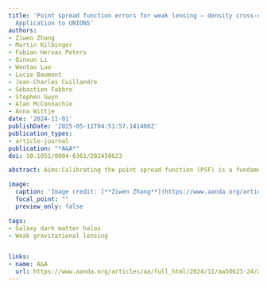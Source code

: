 ```yaml
---
title: 'Point spread function errors for weak lensing – density cross-correlations:
  Application to UNIONS'
authors:
- Ziwen Zhang
- Martin Kilbinger
- Fabian Hervas Peters
- Qinxun Li
- Wentao Luo
- Lucie Baumont
- Jean-Charles Cuillandre
- Sébastien Fabbro
- Stephen Gwyn
- Alan McConnachie
- Anna Wittje
date: '2024-11-01'
publishDate: '2025-05-11T04:51:57.141400Z'
publication_types:
- article-journal
publication: "*A&A*"
doi: 10.1051/0004-6361/202450623

abstract: Aims:Calibrating the point spread function (PSF) is a fundamental part of weak gravitational lensing analyses. Even with corrected galaxy images, imperfect calibrations can introduce biases. We propose an analytical framework for quantifying PSF-induced systematics as diagnostics for cross-correlation measurements of weak lensing with density tracers, e.g., galaxy-galaxy lensing. We show how those systematics propagate to physical parameters of the density tracers. Those diagnostics only require a shape catalogue of PSF stars and foreground galaxy positions. Methods:We consider the PSF-induced multiplicative bias, and introduce three second-order statistics as additive biases. We compute both biases for the weak-lensing derived halo mass of spectroscopic foreground galaxy samples, in particular, their effect on the tangential shear and fitted halo mass as a function of stellar mass. In addition, we assess their impact on the recently published black-hole - halo-mass relation for type I Active Galactic Nuclei (AGNs). Results:Using weak-lensing catalogues from the Ultraviolet Near Infrared Optical Northern Survey (UNIONS) and Dark Energy Survey (DES), we find the multiplicative biases in the tangential shear to be less than 0.5%. No correlations between additive bias and galaxy properties of the foreground sample are detected. The combined PSF systematics affect low-mass galaxies and small angular scales; halo mass estimates can be biased by up to 18% for a sample of central galaxies in the stellar mass range 9.0 ≤ log M∗/M⊙ < 9.5. Conclusions:The PSF-induced multiplicative bias is a subdominant contribution to current studies of weak-lensing - density cross-correlations, but might become significant for upcoming Stage-VI surveys. For samples with a low tangential shear, additive PSF systematics can induce a significant bias on derived properties such as halo mass.

image:
  caption: 'Image credit: [**Ziwen Zhang**](https://www.aanda.org/articles/aa/full_html/2024/11/aa50623-24/aa50623-24.html)'
  focal_point: ""
  preview_only: false

tags:
- Galaxy dark matter halos
- Weak gravitational lensing


links:
- name: A&A
  url: https://www.aanda.org/articles/aa/full_html/2024/11/aa50623-24/aa50623-24.html
---
```

